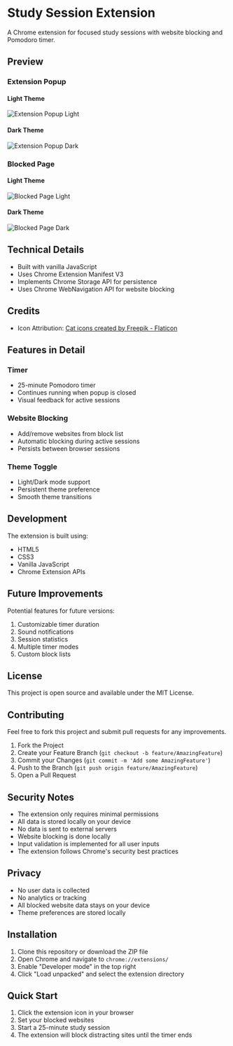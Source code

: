 # Study Session Extension

A Chrome extension for focused study sessions with website blocking and Pomodoro timer.

## Preview

### Extension Popup
#### Light Theme
![Extension Popup Light](assets/Screenshot1.png)

#### Dark Theme
![Extension Popup Dark](assets/screenshot1dark.png)

### Blocked Page
#### Light Theme
![Blocked Page Light](assets/Screenshot2.png)

#### Dark Theme
![Blocked Page Dark](assets/screenshot2dark.png)

## Technical Details

- Built with vanilla JavaScript
- Uses Chrome Extension Manifest V3
- Implements Chrome Storage API for persistence
- Uses Chrome WebNavigation API for website blocking

## Credits

- Icon Attribution: <a href="https://www.flaticon.com/free-icons/cat" title="cat icons">Cat icons created by Freepik - Flaticon</a>

## Features in Detail

### Timer
- 25-minute Pomodoro timer
- Continues running when popup is closed
- Visual feedback for active sessions

### Website Blocking
- Add/remove websites from block list
- Automatic blocking during active sessions
- Persists between browser sessions

### Theme Toggle
- Light/Dark mode support
- Persistent theme preference
- Smooth theme transitions

## Development

The extension is built using:
- HTML5
- CSS3
- Vanilla JavaScript
- Chrome Extension APIs

## Future Improvements

Potential features for future versions:
1. Customizable timer duration
2. Sound notifications
3. Session statistics
4. Multiple timer modes
5. Custom block lists

## License

This project is open source and available under the MIT License.

## Contributing

Feel free to fork this project and submit pull requests for any improvements.

1. Fork the Project
2. Create your Feature Branch (`git checkout -b feature/AmazingFeature`)
3. Commit your Changes (`git commit -m 'Add some AmazingFeature'`)
4. Push to the Branch (`git push origin feature/AmazingFeature`)
5. Open a Pull Request 

## Security Notes

- The extension only requires minimal permissions
- All data is stored locally on your device
- No data is sent to external servers
- Website blocking is done locally
- Input validation is implemented for all user inputs
- The extension follows Chrome's security best practices

## Privacy

- No user data is collected
- No analytics or tracking
- All blocked website data stays on your device
- Theme preferences are stored locally 

## Installation

1. Clone this repository or download the ZIP file
2. Open Chrome and navigate to `chrome://extensions/`
3. Enable "Developer mode" in the top right
4. Click "Load unpacked" and select the extension directory

## Quick Start

1. Click the extension icon in your browser
2. Set your blocked websites
3. Start a 25-minute study session
4. The extension will block distracting sites until the timer ends 